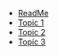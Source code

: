 * [ReadMe](/)
* [Topic 1](topic-1.md)
* [Topic 2](/my-folder/topic-2.md)
* [Topic 3](/my-folder/my-folder-2/topic-3.md)